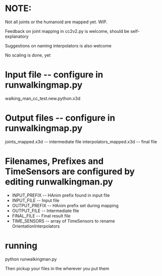 # NOTE:

Not all joints or the humanoid are mapped yet.  WIP.

Feedback on joint mapping in cc2v2.py is welcome, should be self-explanatory

Suggestions on naming interpolators is also welcome

No scaling is done, yet

# Input file -- configure in runwalkingmap.py
walking_man_cc_test.new.python.x3d

# Output files -- configure in runwalkingmap.py
joints_mapped.x3d  -- intermediate file
interpolators_mapped.x3d -- final file

# Filenames, Prefixes and TimeSensors are configured by editing runwalkingman.py

* INPUT_PREFIX  -- HAnim prefix found in input file
* INPUT_FILE    -- Input file
* OUTPUT_PREFIX -- HAnim prefix set during mapping
* OUTPUT_FILE   -- Intermediate file
* FINAL_FILE    -- Final result file
* TIME_SENSORS  -- array of TimeSensors to rename OrientationInterpolators


# running

python runwalkingman.py

Then pickup your files in the wherever you put them
